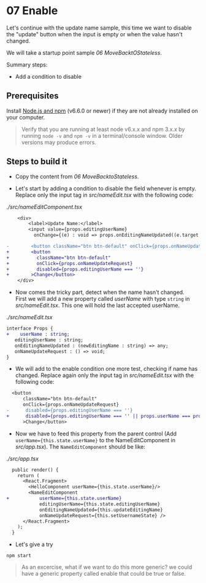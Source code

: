 # 07 Enable


Let's continue with the update name sample, this time we want to disable the
"update" button when the input is empty or when the value hasn't changed.

We will take a startup point sample _06 MoveBacktOStateless_.

Summary steps:

- Add a condition to disable


## Prerequisites

Install [Node.js and npm](https://nodejs.org/en/) (v6.6.0 or newer) if they are not already installed on your computer.

> Verify that you are running at least node v6.x.x and npm 3.x.x by running `node -v` and `npm -v` in a terminal/console window. Older versions may produce errors.

## Steps to build it

- Copy the content from _06 MoveBacktoStateless_.

- Let's start by adding a condition to disable the field whenever is empty. Replace only the input tag in _src/nameEdit.tsx_ with the following code:

_./src/nameEditComponent.tsx_

```diff
    <div>
        <label>Update Name:</label>
        <input value={props.editingUserName}
          onChange={(e) : void => props.onEditingNameUpdated((e.target as HTMLInputElement).value)} />

-        <button className="btn btn-default" onClick={props.onNameUpdateRequest}>Change</button>
+        <button 
+          className="btn btn-default" 
+          onClick={props.onNameUpdateRequest}
+          disabled={props.editingUserName === ''}
+        >Change</button>
    </div>
```


- Now comes the tricky part, detect when the name hasn't changed.<br />
First we will add a new property called _userName_ with type `string` in _src/nameEdit.tsx_. This one will hold the last accepted userName.

_./src/nameEdit.tsx_

 ```diff
 interface Props {
+    userName : string;
    editingUserName : string;
    onEditingNameUpdated : (newEditingName : string) => any;
    onNameUpdateRequest : () => void;
 }
 ```

- We will add to the enable condition one more test, checking if name has changed.
Replace again only the input tag in _src/nameEdit.tsx_ with the following code:

```diff
  <button 
      className="btn btn-default" 
      onClick={props.onNameUpdateRequest}
-      disabled={props.editingUserName === ''}
+      disabled={props.editingUserName === '' || props.userName === props.editingUserName}
      >Change</button>
```

- Now we have to feed this property from the parent control (Add `userName={this.state.userName}` to the NameEditComponent in _src/app.tsx_). The `NameEditComponent` should be like:

_./src/app.tsx_

```diff
  public render() {
    return (
      <React.Fragment>
        <HelloComponent userName={this.state.userName}/>
        <NameEditComponent
+           userName={this.state.userName}
            editingUserName={this.state.editingUserName}
            onEditingNameUpdated={this.updateEditingName}
            onNameUpdateRequest={this.setUsernameState} />
      </React.Fragment>
    );
  }
```

- Let's give a try

 ```
npm start
 ```

 > As an excercise, what if we want to do this more generic? we could have a generic property
 called enable that could be true or false.
